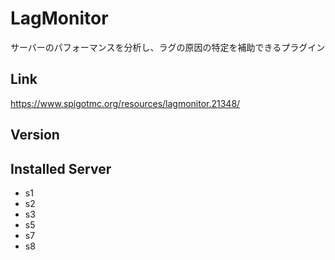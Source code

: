 # LagMonitor
サーバーのパフォーマンスを分析し、ラグの原因の特定を補助できるプラグイン

## Link
https://www.spigotmc.org/resources/lagmonitor.21348/

## Version

## Installed Server
- s1
- s2
- s3
- s5
- s7
- s8

